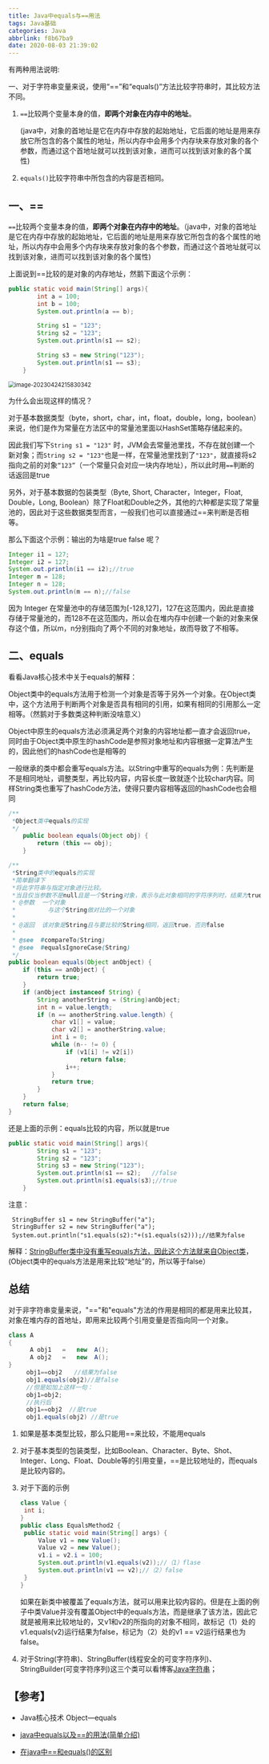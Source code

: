 ```yaml
---
title: Java中equals与==用法
tags: Java基础
categories: Java
abbrlink: f8b67ba9
date: 2020-08-03 21:39:02
---
```


有两种用法说明:

一、对于字符串变量来说，使用“==”和“equals()”方法比较字符串时，其比较方法不同。

1. `==`比较两个变量本身的值，**即两个对象在内存中的地址**。

   (java中，对象的首地址是它在内存中存放的起始地址，它后面的地址是用来存放它所包含的各个属性的地址，所以内存中会用多个内存块来存放对象的各个参数，而通过这个首地址就可以找到该对象，进而可以找到该对象的各个属性)

2. `equals()`比较字符串中所包含的内容是否相同。

<!--more-->

## 一、==

`==`比较两个变量本身的值，**即两个对象在内存中的地址**。（java中，对象的首地址是它在内存中存放的起始地址，它后面的地址是用来存放它所包含的各个属性的地址，所以内存中会用多个内存块来存放对象的各个参数，而通过这个首地址就可以找到该对象，进而可以找到该对象的各个属性)

上面说到==比较的是对象的内存地址，然鹅下面这个示例：

```java
public static void main(String[] args){
        int a = 100;
        int b = 100;
        System.out.println(a == b);

        String s1 = "123";
        String s2 = "123";
        System.out.println(s1 == s2);

        String s3 = new String("123");
        System.out.println(s1 == s3);
    }
```

<img src="https://jihulab.com/Leslie61/imagelake/-/raw/main/pictures/2023/04/image-20230424215830342.png" alt="image-20230424215830342" style="zoom:80%;" />

为什么会出现这样的情况？

对于基本数据类型（byte，short，char，int，float，double，long，boolean）来说，他们是作为常量在方法区中的常量池里面以HashSet策略存储起来的。

因此我们写下`String s1 = "123"` 时，JVM会去常量池里找，不存在就创建一个新对象；而`String s2 = "123"`也是一样，在常量池里找到了`"123"`，就直接将s2指向之前的对象`“123”`（一个常量只会对应一块内存地址），所以此时用`==`判断的话返回是true

另外，对于基本数据的包装类型（Byte, Short, Character，Integer，Float, Double，Long,  Boolean）除了Float和Double之外，其他的六种都是实现了常量池的，因此对于这些数据类型而言，一般我们也可以直接通过==来判断是否相等。

那么下面这个示例：输出的为啥是true   false 呢？

```java
Integer i1 = 127;
Integer i2 = 127;
System.out.println(i1 == i2);//true
Integer m = 128;
Integer n = 128;
System.out.println(m == n);//false
```

因为 Integer 在常量池中的存储范围为[-128,127]，127在这范围内，因此是直接存储于常量池的，而128不在这范围内，所以会在堆内存中创建一个新的对象来保存这个值，所以m，n分别指向了两个不同的对象地址，故而导致了不相等。



## 二、equals

看看Java核心技术中关于equals的解释：

Object类中的equals方法用于检测一个对象是否等于另外一个对象。在Object类中，这个方法用于判断两个对象是否具有相同的引用，如果有相同的引用那么一定相等。（然鹅对于多数类这种判断没啥意义）

Object中原生的equals方法必须满足两个对象的内容地址都一直才会返回true，同时由于Object类中原生的hashCode是参照对象地址和内容根据一定算法产生的，因此他们的hashCode也是相等的

一般继承的类中都会重写equals方法。以String中重写的equals为例：先判断是不是相同地址，调整类型，再比较内容，内容长度一致就逐个比较char内容。同样String类也重写了hashCode方法，使得只要内容相等返回的hashCode也会相同

```java
/**
 *Object类中equals的实现
 */
    public boolean equals(Object obj) {
        return (this == obj);
    }

/**
 *String类中的equals的实现
 *简单翻译下
 *将此字符串与指定对象进行比较。
 *当且仅当参数不是null且是一个String对象，表示与此对象相同的字符序列时，结果为true。
 * @参数  一个对象
 *         与这个String做对比的一个对象
 *
 * @返回  该对象是String且与要比较的String相同，返回true，否则false
 *
 * @see  #compareTo(String)
 * @see  #equalsIgnoreCase(String)
 */
public boolean equals(Object anObject) {
    if (this == anObject) {
        return true;
    }
    if (anObject instanceof String) {
        String anotherString = (String)anObject;
        int n = value.length;
        if (n == anotherString.value.length) {
            char v1[] = value;
            char v2[] = anotherString.value;
            int i = 0;
            while (n-- != 0) {
                if (v1[i] != v2[i])
                    return false;
                i++;
            }
            return true;
        }
    }
    return false;
}
```

还是上面的示例：equals比较的内容，所以就是true

```java
public static void main(String[] args){
        String s1 = "123";
        String s2 = "123";
    	String s3 = new String("123");
        System.out.println(s1 == s2);	//false
        System.out.println(s1.equals(s3);//true
    }
```

注意：

```
 StringBuffer s1 = new StringBuffer("a");
 StringBuffer s2 = new StringBuffer("a");
 System.out.println("s1.equals(s2):"+(s1.equals(s2)));//结果为false
```

解释：<u>StringBuffer类中没有重写equals方法，因此这个方法就来自Object类</u>， (Object类中的equals方法是用来比较“地址”的，所以等于false）



## 总结

对于非字符串变量来说，"=="和"equals"方法的作用是相同的都是用来比较其，对象在堆内存的首地址，即用来比较两个引用变量是否指向同一个对象。

```java
class A
{
      A obj1   =   new  A();
      A obj2   =   new  A();
}
     obj1==obj2　　//结果为false
     obj1.equals(obj2)//是false
　　　//但是如加上这样一句：
　　　obj1=obj2;　　
　　　//执行后
　　　obj1==obj2  //是true
     obj1.equals(obj2) //是true
```



1. 如果是基本类型比较，那么只能用==来比较，不能用equals 

2. 对于基本类型的包装类型，比如Boolean、Character、Byte、Shot、Integer、Long、Float、Double等的引用变量，==是比较地址的，而equals是比较内容的。

3. 对于下面的示例

   ```java
   class Value { 
   	int i; 
   } 
   public class EqualsMethod2 { 
   	public static void main(String[] args) { 
   		Value v1 = new Value(); 
   		Value v2 = new Value(); 
   		v1.i = v2.i = 100; 
   		System.out.println(v1.equals(v2));//（1）flase 
   		System.out.println(v1 == v2);//（2）false
   	} 
   } 
   ```

   如果在新类中被覆盖了equals方法，就可以用来比较内容的。但是在上面的例子中类Value并没有覆盖Object中的equals方法，而是继承了该方法，因此它就是被用来比较地址的，又v1和v2的所指向的对象不相同，故标记（1）处的v1.equals(v2)运行结果为false，标记为（2）处的v1 == v2运行结果也为false。 

4. 对于String(字符串)、StringBuffer(线程安全的可变字符序列)、StringBuilder(可变字符序列)这三个类可以看博客[Java字符串]([http://salute61.top/2020/08/03/Java%E5%AD%97%E7%AC%A6%E4%B8%B2/](http://salute61.top/2020/08/03/Java字符串/))；





## 【参考】

- Java核心技术 Object—equals

- [java中equals以及==的用法(简单介绍)](https://www.cnblogs.com/weibanggang/p/9457757.html)
- [在java中==和equals()的区别](https://blog.csdn.net/lcsy000/article/details/82782864)

























































